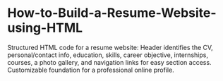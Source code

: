 # How-to-Build-a-Resume-Website-using-HTML
Structured HTML code for a resume website: Header identifies the CV, personal/contact info, education, skills, career objective, internships, courses, a photo gallery, and navigation links for easy section access. Customizable foundation for a professional online profile.
